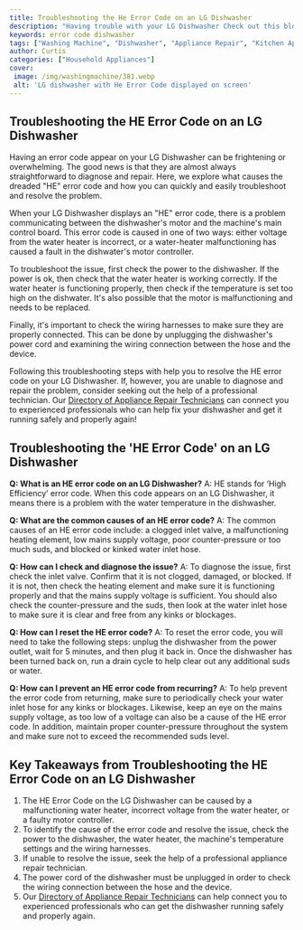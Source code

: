 ```yaml
---
title: Troubleshooting the He Error Code on an LG Dishwasher
description: "Having trouble with your LG Dishwasher Check out this blog post to learn how to troubleshoot the He Error Code and get your dishwasher working properly again"
keywords: error code dishwasher
tags: ["Washing Machine", "Dishwasher", "Appliance Repair", "Kitchen Appliances", "Clean Appliance"]
author: Curtis
categories: ["Household Appliances"]
cover: 
 image: /img/washingmachine/381.webp
 alt: 'LG dishwasher with He Error Code displayed on screen'
---
```

## Troubleshooting the HE Error Code on an LG Dishwasher
Having an error code appear on your LG Dishwasher can be frightening or overwhelming. The good news is that they are almost always straightforward to diagnose and repair. Here, we explore what causes the dreaded "HE" error code and how you can quickly and easily troubleshoot and resolve the problem.

When your LG Dishwasher displays an "HE" error code, there is a problem communicating between the dishwasher's motor and the machine's main control board. This error code is caused in one of two ways: either voltage from the water heater is incorrect, or a water-heater malfunctioning has caused a fault in the dishwater's motor controller. 

To troubleshoot the issue, first check the power to the dishwasher. If the power is ok, then check that the water heater is working correctly. If the water heater is functioning properly, then check if the temperature is set too high on the dishwater. It's also possible that the motor is malfunctioning and needs to be replaced. 

Finally, it's important to check the wiring harnesses to make sure they are properly connected. This can be done by unplugging the dishwasher's power cord and examining the wiring connection between the hose and the device.

Following this troubleshooting steps with help you to resolve the HE error code on your LG Dishwasher. If, however, you are unable to diagnose and repair the problem, consider seeking out the help of a professional technician. Our [Directory of Appliance Repair Technicians](./pages/appliance-repair-technicians) can connect you to experienced professionals who can help fix your dishwasher and get it running safely and properly again!

## Troubleshooting the 'HE Error Code' on an LG Dishwasher

**Q: What is an HE error code on an LG Dishwasher?**
A: HE stands for ‘High Efficiency’ error code. When this code appears on an LG Dishwasher, it means there is a problem with the water temperature in the dishwasher.

**Q: What are the common causes of an HE error code?**
A: The common causes of an HE error code include: a clogged inlet valve, a malfunctioning heating element, low mains supply voltage, poor counter-pressure or too much suds, and blocked or kinked water inlet hose.

**Q: How can I check and diagnose the issue?**
A: To diagnose the issue, first check the inlet valve. Confirm that it is not clogged, damaged, or blocked. If it is not, then check the heating element and make sure it is functioning properly and that the mains supply voltage is sufficient. You should also check the counter-pressure and the suds, then look at the water inlet hose to make sure it is clear and free from any kinks or blockages.

**Q: How can I reset the HE error code?**
A: To reset the error code, you will need to take the following steps: unplug the dishwasher from the power outlet, wait for 5 minutes, and then plug it back in. Once the dishwasher has been turned back on, run a drain cycle to help clear out any additional suds or water.

**Q: How can I prevent an HE error code from recurring?**
A: To help prevent the error code from returning, make sure to periodically check your water inlet hose for any kinks or blockages. Likewise, keep an eye on the mains supply voltage, as too low of a voltage can also be a cause of the HE error code. In addition, maintain proper counter-pressure throughout the system and make sure not to exceed the recommended suds level.

## Key Takeaways from Troubleshooting the HE Error Code on an LG Dishwasher
1. The HE Error Code on the LG Dishwasher can be caused by a malfunctioning water heater, incorrect voltage from the water heater, or a faulty motor controller.
2. To identify the cause of the error code and resolve the issue, check the power to the dishwasher, the water heater, the machine's temperature settings and the wiring harnesses. 
3. If unable to resolve the issue, seek the help of a professional appliance repair technician. 
4. The power cord of the dishwasher must be unplugged in order to check the wiring connection between the hose and the device.
5. Our [Directory of Appliance Repair Technicians](./pages/appliance-repair-technicians) can help connect you to experienced professionals who can get the dishwasher running safely and properly again.
